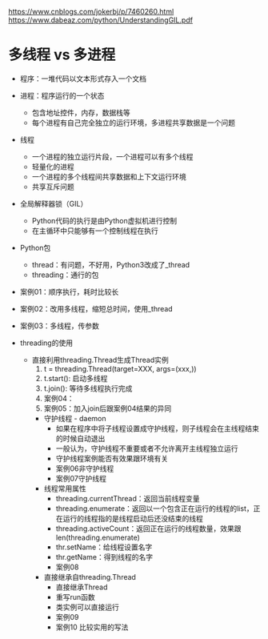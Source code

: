 https://www.cnblogs.com/jokerbj/p/7460260.html
https://www.dabeaz.com/python/UnderstandingGIL.pdf

# 多线程 vs 多进程
- 程序：一堆代码以文本形式存入一个文档
- 进程：程序运行的一个状态
    - 包含地址控件，内存，数据栈等
    - 每个进程有自己完全独立的运行环境，多进程共享数据是一个问题
- 线程
    - 一个进程的独立运行片段，一个进程可以有多个线程
    - 轻量化的进程
    - 一个进程的多个线程间共享数据和上下文运行环境
    - 共享互斥问题
- 全局解释器锁（GIL）
    - Python代码的执行是由Python虚拟机进行控制
    - 在主循环中只能够有一个控制线程在执行
    
- Python包
    - thread：有问题，不好用，Python3改成了_thread
    - threading：通行的包
- 案例01：顺序执行，耗时比较长
- 案例02：改用多线程，缩短总时间，使用_thread
- 案例03：多线程，传参数

- threading的使用
    - 直接利用threading.Thread生成Thread实例
        1. t = threading.Thread(target=XXX, args=(xxx,))
        2. t.start(): 启动多线程
        3. t.join(): 等待多线程执行完成
        4. 案例04：
        5. 案例05：加入join后跟案例04结果的异同
        - 守护线程 - daemon
            - 如果在程序中将子线程设置成守护线程，则子线程会在主线程结束的时候自动退出
            - 一般认为，守护线程不重要或者不允许离开主线程独立运行
            - 守护线程案例能否有效果跟环境有关
            - 案例06非守护线程
            - 案例07守护线程
        - 线程常用属性
            - threading.currentThread：返回当前线程变量
            - threading.enumerate：返回以一个包含正在运行的线程的list，正在运行的线程指的是线程启动后还没结束的线程
            - threading.activeCount：返回正在运行的线程数量，效果跟len(threading.enumerate)
            - thr.setName：给线程设置名字
            - thr.getName：得到线程的名字 
            - 案例08
        - 直接继承自threading.Thread
            - 直接继承Thread
            - 重写run函数
            - 类实例可以直接运行
            - 案例09
            - 案例10 比较实用的写法
        